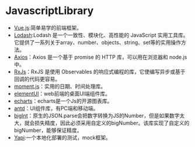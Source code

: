 # JavascriptLibrary 

* [Vue.js](https://cn.vuejs.org/):简单易学的前端框架。
* [Lodash](https://www.lodashjs.com/):Lodash 是一个一致性、模块化、高性能的 JavaScript 实用工具库。它提供了一系列关于array、number、objects、string、set等的实用操作方法。
* [Axios](http://www.axios-js.com/)：Axios 是一个基于 promise 的 HTTP 库，可以用在浏览器和 node.js 中。
* [RxJs](https://cn.rx.js.org/)：RxJS 是使用 Observables 的响应式编程的库，它使编写异步或基于回调的代码更容易。
* [moment.js](http://momentjs.cn/)：实用的日期、时间处理库。
* [elementUI](https://element.eleme.io/#/zh-CN)：web前端的桌面UI端组件库。
* [echarts](https://echarts.apache.org/zh/index.html)：echarts是一个Js的开源图表库。
* [antd](https://ant.design/index-cn)：UI组件库，有PC端和移动端。
* [bigInt](https://github.com/sidorares/json-bigint)：原生的JSON.parse会把数字转换为JS的Number，但是如果数字太大，就会损失精度，因此必须采用自定义的bigNumber。该库实现了自定义的bigNumber，能够保证精度。
* [Yapi](https://github.com/YMFE/yapi):一个本地化部署的测试，mock框架。
